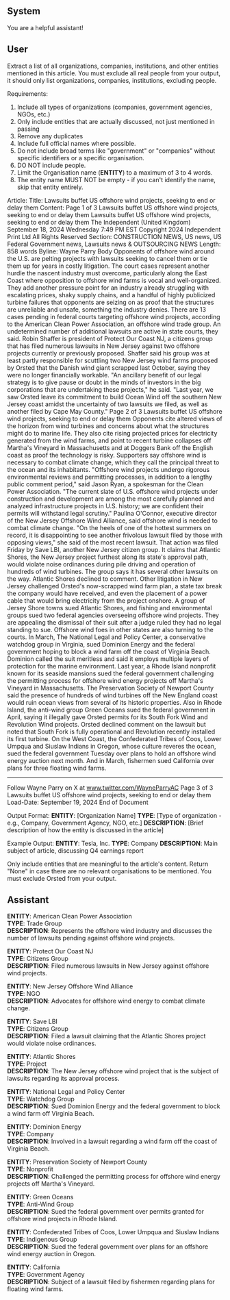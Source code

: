 ## System

You are a helpful assistant!

## User


Extract a list of all organizations, companies, institutions, and other entities mentioned in this article. You must exclude all real people from your output, it should only list organizations, companies, institutions, excluding people.

Requirements:
1. Include all types of organizations (companies, government agencies, NGOs, etc.)
2. Only include entities that are actually discussed, not just mentioned in passing
3. Remove any duplicates
4. Include full official names where possible.
5. Do not include broad terms like "government" or "companies" without specific identifiers or a specific organisation.
6. DO NOT include people.
7. Limit the Organisation name (**ENTITY**) to a maximum of 3 to 4 words.
8. The entity name MUST NOT be empty - if you can't identify the name, skip that entity entirely.

Article:
Title: Lawsuits buffet US offshore wind projects, seeking to end or delay them
Content: Page 1 of 3
Lawsuits buffet US offshore wind projects, seeking to end or delay them
Lawsuits buffet US offshore wind projects, seeking to end or delay them
The Independent (United Kingdom)
September 18, 2024 Wednesday 7:49 PM EST
Copyright 2024 Independent Print Ltd  All Rights Reserved
Section: CONSTRUCTION NEWS, US news, US Federal Government news, Lawsuits news & OUTSOURCING 
NEWS
Length: 858 words
Byline: Wayne Parry
Body
 Opponents of offshore wind around the U.S. are pelting projects with lawsuits seeking to cancel them or tie them 
up for years in costly litigation.
The court cases represent another hurdle the nascent industry must overcome, particularly along the East Coast 
where opposition to offshore wind farms is vocal and well-organized. 
They add another pressure point for an industry already struggling with escalating prices, shaky supply chains, and 
a handful of highly publicized turbine failures that opponents are seizing on as proof that the structures are 
unreliable and unsafe, something the industry denies.
There are 13 cases pending in federal courts targeting offshore wind projects, according to the American Clean 
Power Association, an offshore wind trade group. An undetermined number of additional lawsuits are active in state 
courts, they said.
Robin Shaffer is president of Protect Our Coast NJ, a citizens group that has filed numerous lawsuits in New Jersey 
against two offshore projects currently or previously proposed. 
Shaffer said his group was at least partly responsible for scuttling two New Jersey wind farms proposed by Orsted 
that the Danish wind giant scrapped last October, saying they were no longer financially workable.
"An ancillary benefit of our legal strategy is to give pause or doubt in the minds of investors in the big corporations 
that are undertaking these projects," he said. "Last year, we saw Orsted leave its commitment to build Ocean Wind 
off the southern New Jersey coast amidst the uncertainty of two lawsuits we filed, as well as another filed by Cape 
May County."
Page 2 of 3
Lawsuits buffet US offshore wind projects, seeking to end or delay them
Opponents cite altered views of the horizon from wind turbines and concerns about what the structures might do to 
marine life. They also cite rising projected prices for electricity generated from the wind farms, and point to recent 
turbine collapses off Martha's Vineyard in Massachusetts and at Doggers Bank off the English coast as proof the 
technology is risky.
Supporters say offshore wind is necessary to combat climate change, which they call the principal threat to the 
ocean and its inhabitants.
"Offshore wind projects undergo rigorous environmental reviews and permitting processes, in addition to a lengthy 
public comment period," said Jason Ryan, a spokesman for the Clean Power Association. "The current slate of U.S. 
offshore wind projects under construction and development are among the most carefully planned and analyzed 
infrastructure projects in U.S. history; we are confident their permits will withstand legal scrutiny."
Paulina O'Connor, executive director of the New Jersey Offshore Wind Alliance, said offshore wind is needed to 
combat climate change.
"On the heels of one of the hottest summers on record, it is disappointing to see another frivolous lawsuit filed by 
those with opposing views," she said of the most recent lawsuit.
That action was filed Friday by Save LBI, another New Jersey citizen group. It claims that Atlantic Shores, the New 
Jersey project furthest along its state's approval path, would violate noise ordinances during pile driving and 
operation of hundreds of wind turbines. The group says it has several other lawsuits on the way. Atlantic Shores 
declined to comment.
Other litigation in New Jersey challenged Orsted's now-scrapped wind farm plan, a state tax break the company 
would have received, and even the placement of a power cable that would bring electricity from the project onshore. 
A group of Jersey Shore towns sued Atlantic Shores, and fishing and environmental groups sued two federal 
agencies overseeing offshore wind projects. They are appealing the dismissal of their suit after a judge ruled they 
had no legal standing to sue.
Offshore wind foes in other states are also turning to the courts.
In March, The National Legal and Policy Center, a conservative watchdog group in Virginia, sued Dominion Energy 
and the federal government hoping to block a wind farm off the coast of Virginia Beach. Dominion called the suit 
meritless and said it employs multiple layers of protection for the marine environment.
Last year, a Rhode Island nonprofit known for its seaside mansions sued the federal government challenging the 
permitting process for offshore wind energy projects off Martha's Vineyard in Massachusetts. The Preservation 
Society of Newport County said the presence of hundreds of wind turbines off the New England coast would ruin 
ocean views from several of its historic properties.
Also in Rhode Island, the anti-wind group Green Oceans sued the federal government in April, saying it illegally 
gave Orsted permits for its South Fork Wind and Revolution Wind projects. Orsted declined comment on the 
lawsuit but noted that South Fork is fully operational and Revolution recently installed its first turbine.
On the West Coast, the Confederated Tribes of Coos, Lower Umpqua and Siuslaw Indians in Oregon, whose 
culture reveres the ocean, sued the federal government Tuesday over plans to hold an offshore wind energy 
auction next month.
And in March, fishermen sued California over plans for three floating wind farms.
___
Follow Wayne Parry on X at www.twitter.com/WayneParryAC Page 3 of 3
Lawsuits buffet US offshore wind projects, seeking to end or delay them
Load-Date: September 19, 2024
End of Document

Output Format:
**ENTITY**: [Organization Name]
**TYPE**: [Type of organization - e.g., Company, Government Agency, NGO, etc.]
**DESCRIPTION**: [Brief description of how the entity is discussed in the article]

Example Output:
**ENTITY**: Tesla, Inc.
**TYPE**: Company
**DESCRIPTION**: Main subject of article, discussing Q4 earnings report

Only include entities that are meaningful to the article's content. Return "None" in case there are no relevant organisations to be mentioned.
You must exclude Orsted from your output.


## Assistant

**ENTITY**: American Clean Power Association  
**TYPE**: Trade Group  
**DESCRIPTION**: Represents the offshore wind industry and discusses the number of lawsuits pending against offshore wind projects.

**ENTITY**: Protect Our Coast NJ  
**TYPE**: Citizens Group  
**DESCRIPTION**: Filed numerous lawsuits in New Jersey against offshore wind projects.

**ENTITY**: New Jersey Offshore Wind Alliance  
**TYPE**: NGO  
**DESCRIPTION**: Advocates for offshore wind energy to combat climate change.

**ENTITY**: Save LBI  
**TYPE**: Citizens Group  
**DESCRIPTION**: Filed a lawsuit claiming that the Atlantic Shores project would violate noise ordinances.

**ENTITY**: Atlantic Shores  
**TYPE**: Project  
**DESCRIPTION**: The New Jersey offshore wind project that is the subject of lawsuits regarding its approval process.

**ENTITY**: National Legal and Policy Center  
**TYPE**: Watchdog Group  
**DESCRIPTION**: Sued Dominion Energy and the federal government to block a wind farm off Virginia Beach.

**ENTITY**: Dominion Energy  
**TYPE**: Company  
**DESCRIPTION**: Involved in a lawsuit regarding a wind farm off the coast of Virginia Beach.

**ENTITY**: Preservation Society of Newport County  
**TYPE**: Nonprofit  
**DESCRIPTION**: Challenged the permitting process for offshore wind energy projects off Martha's Vineyard.

**ENTITY**: Green Oceans  
**TYPE**: Anti-Wind Group  
**DESCRIPTION**: Sued the federal government over permits granted for offshore wind projects in Rhode Island.

**ENTITY**: Confederated Tribes of Coos, Lower Umpqua and Siuslaw Indians  
**TYPE**: Indigenous Group  
**DESCRIPTION**: Sued the federal government over plans for an offshore wind energy auction in Oregon.  

**ENTITY**: California  
**TYPE**: Government Agency  
**DESCRIPTION**: Subject of a lawsuit filed by fishermen regarding plans for floating wind farms.

